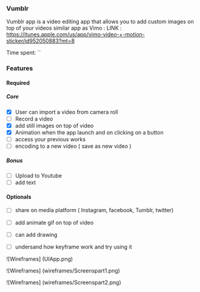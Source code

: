 ### Vumblr
Vumblr app is a video editing app that allows you to add custom images on top of your videos
similar app as Vimo : LINK : https://itunes.apple.com/us/app/vimo-video-+-motion-sticker/id952050883?mt=8

Time spent: ``

### Features

#### Required

##### Core
- [x] User can import a video from camera roll
- [ ] Record a video
- [x] add still images on top of video
- [x] Animation when the app launch and on clicking on a button
- [ ] access your previous works
- [ ] encoding to a new video ( save as new video ) 

##### Bonus
- [ ] Upload to Youtube
- [ ] add text

#### Optionals

- [ ] share on media platform ( Instagram, facebook, Tumblr, twitter)
- [ ] add animate gif on top of video
- [ ] can add drawing
- [ ] undersand how keyframe work and try using it 


![Wireframes]
(UIApp.png)

![Wireframes]
(wireframes/Screenspart1.png)

![Wireframes]
(wireframes/Screenspart2.png)

